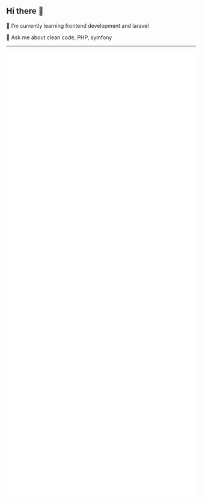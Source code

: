 ## Hi there 👋

🌱 I’m currently learning frontend development and laravel

💬 Ask me about clean code, PHP, symfony

---

![](https://raw.githubusercontent.com/bneumann97/github-stats/master/generated/overview.svg#gh-dark-mode-only)
![](https://raw.githubusercontent.com/bneumann97/github-stats/master/generated/overview.svg#gh-light-mode-only)
![](https://raw.githubusercontent.com/bneumann97/github-stats/master/generated/languages.svg#gh-dark-mode-only)
![](https://raw.githubusercontent.com/bneumann97/github-stats/master/generated/languages.svg#gh-light-mode-only)

<!--
**bneumann97/bneumann97** is a ✨ _special_ ✨ repository because its `README.md` (this file) appears on your GitHub profile.

Here are some ideas to get you started:

- 🔭 I’m currently working on ...
- 🌱 I’m currently learning ...
- 👯 I’m looking to collaborate on ...
- 🤔 I’m looking for help with ...
- 💬 Ask me about ...
- 📫 How to reach me: ...
- 😄 Pronouns: ...
- ⚡ Fun fact: ...
-->
